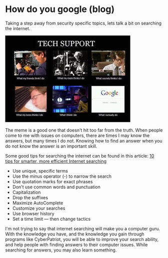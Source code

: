 # How do you google (blog)

Taking a step away from security specific topics, lets talk a bit on searching the internet.

![Tech Support: What you really do.](./img/techsupport.jpg)

The meme is a good one that doesn't hit too far from the truth.  When people come to me with issues on computers, there are times I may know the answers, but many times I do not.  Knowing how to find an answer when you do not know the answer is an important skill.

Some good tips for searching the internet can be found in this article: [10 tips for smarter, more efficient Internet searching](http://www.techrepublic.com/blog/10-things/10-tips-for-smarter-more-efficient-internet-searching/)

* Use unique, specific terms
* Use the minus operator (-) to narrow the search
* Use quotation marks for exact phrases
* Don't use common words and punctuation
* Capitalization
* Drop the suffixes
* Maximize AutoComplete
* Customize your searches
* Use browser history
* Set a time limit — then change tactics

I'm not trying to say that internet searching will make you a computer guru.  With the knowledge you have, and the knowledge you gain through programs like CyberPatriot, you will be able to improve your search ability, and help people with finding answers to their computer issues.  While searching for answers, you may also learn something.

